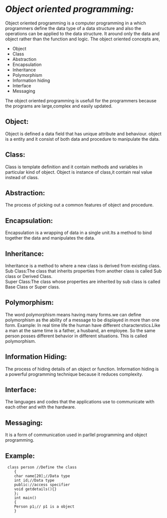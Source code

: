 # ***Object oriented programming:*** 
Object oriented programming is a computer programming in a which programmers define the data type of a data structure and also the operations can be applied to the data structure.
It around only the data and object rather than the function and logic.
The object oriented concepts are,
 - Object
 - Class
 - Abstraction
 - Encapsulation
 - Inheritance
 - Polymorphism
 - Information hiding
 - Interface
 - Messaging

The object oriented programming is usefull for the programmers
because the programs are large,complex and easily updated.
## Object:
Object is defined a data field that has unique attribute and behaviour.
object is a entity and it consist of both data and procedure to manipulate the data.
## Class:
Class is template definition and it contain methods and variables in particular kind of object.
Object is instance of class,it contain real value instead of class.
## Abstraction:
The process of picking out a common features of object and procedure.
## Encapsulation:
Encapsulation is a wrapping of data in a single unit.Its a method to bind together the data and manipulates the data.
## Inheritance:
Inheritance is a method to where a new class is derived from existing class.
Sub Class:The class that inherits properties from another class is called Sub class or Derived Class.  
Super Class:The class whose properties are inherited by sub class is called Base Class or Super class.
## Polymorphism:
The word polymorphism means having many forms.we can define polymorphism as the ability of a message to be displayed in more than one form.
Example:
In real time life the human have different characterstics.Like a man at the same time is a father, a husband, an employee. So the same person posses different behavior in different situations. This is called polymorphism.
## Information Hiding:
 The process of hiding details of an object or function. Information hiding is a powerful programming technique because it reduces complexity.
## Interface:
The languages and codes that the applications use to communicate with each other and with the hardware.
## Messaging:
It is a form of communication used in parllel programming and object programming.
## Example:

     class person //Define the class
        {
        char name[20];//Data type
        int id;//Data type
        public://access specifier
        void getdetails(){}
        };
        int main()
        {
        Person p1;// p1 is a object
        }

 

